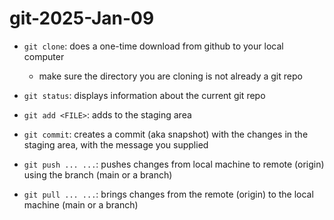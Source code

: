 
# git-2025-Jan-09

- `git clone`: does a one-time download from github to your local computer
    - make sure the directory you are cloning is not already a git repo

- `git status`: displays information about the current git repo

- `git add <FILE>`: adds <FILE> to the staging area

- `git commit`: creates a commit (aka snapshot) with the changes in the staging area, with the message you supplied

- `git push ... ...`: pushes changes from local machine to remote (origin) using the branch (main or a branch)
- `git pull ... ...`: brings changes from the remote (origin) to the local machine (main or a branch)